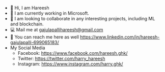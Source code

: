 - :wave: Hi, I am Hareesh
- :office: I am currently working in Microsoft.
- 👬 I am looking to collaborate in any interesting projects, including ML and blockchain.
- 💻 Mail me at gajulapallihareesh@gmail.com
- 🔗 You can reach me here as well https://www.linkedin.com/in/hareesh-gajulapalli-699065183/
- My Social Media
  -   Facebook: https://www.facebook.com/hareesh.ghk/
  -   Twitter: https://twitter.com/harry_hareesh
  -   Instagram: https://www.instagram.com/harry.ghk/
  
<!---
hareeshghk/hareeshghk is a ✨ special ✨ repository because its `README.md` (this file) appears on your GitHub profile.
You can click the Preview link to take a look at your changes.
--->
